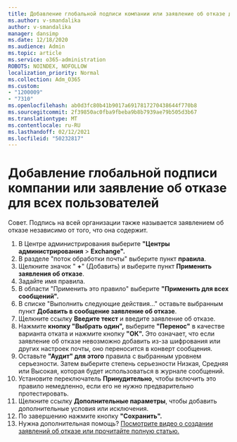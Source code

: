 ```yaml
---
title: Добавление глобальной подписи компании или заявление об отказе для всех пользователей
ms.author: v-smandalika
author: v-smandalika
manager: dansimp
ms.date: 12/18/2020
ms.audience: Admin
ms.topic: article
ms.service: o365-administration
ROBOTS: NOINDEX, NOFOLLOW
localization_priority: Normal
ms.collection: Adm_O365
ms.custom:
- "1200009"
- "7310"
ms.openlocfilehash: ab0d3fc80b41b9017a6917817270438644f770b8
ms.sourcegitcommit: 2f39850ac0fba9fbeba9b8b7939ae79b505d3b67
ms.translationtype: MT
ms.contentlocale: ru-RU
ms.lasthandoff: 02/12/2021
ms.locfileid: "50232817"
---
```

# <a name="add-a-global-company-signature-or-disclaimer-for-all-users"></a>Добавление глобальной подписи компании или заявление об отказе для всех пользователей

Совет. Подпись на всей организации также называется заявлением об отказе независимо от того, что она содержит.

1. В Центре администрирования выберите **"Центры администрирования**  >  **Exchange".**
2. В разделе "поток обработки почты" выберите пункт **правила**.
3. Щелкните значок " **+**" (Добавить) и выберите пункт **Применить заявления об отказе**.
4. Задайте имя правила.
5. В области "Применить это правило" выберите **"Применить для всех сообщений".**
6. В списке "Выполнить следующие действия..." оставьте выбранным пункт **Добавить в сообщение заявление об отказе**.
7. Щелкните ссылку **Введите текст** и введите заявление об отказе.
8. Нажмите **кнопку "Выбрать один",** выберите **"Перенос"** в качестве варианта отката и нажмите кнопку **"ОК".** Это означает, что если заявление об отказе невозможно добавить из-за шифрования или других настроек почты, оно переносится в конверт сообщения.
9. Оставьте **"Аудит" для этого** правила с выбранным уровнем серьезности. Затем выберите степень серьезности Низкая, Средняя или Высокая, которая будет использоваться в журнале сообщений.
10. Установите переключатель **Принудительно**, чтобы включить это правило немедленно, если его не нужно предварительно протестировать.
11. Щелкните ссылку **Дополнительные параметры**, чтобы добавить дополнительные условия или исключения.
12. По завершению нажмите кнопку **"Сохранить".**
13. Нужна дополнительная помощь? [Посмотрите видео о создании заявлений об отказе или прочитайте полную статью.](https://support.office.com/article/2d75860f-c527-4352-a7f6-73eba54c0c72?wt.mc_id=Chat_GlobalSignature)
